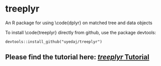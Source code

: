 # treeplyr
An R package for using \code{dplyr} on matched tree and data objects

To install \code{treeplyr} directly from github, use the package devtools:

```
devtools::install_github("uyedaj/treeplyr")
```

## Please find the tutorial here: [*treeplyr* Tutorial](https://raw.githubusercontent.com/uyedaj/treeplyr/master/tutorial/tutorial.md)
